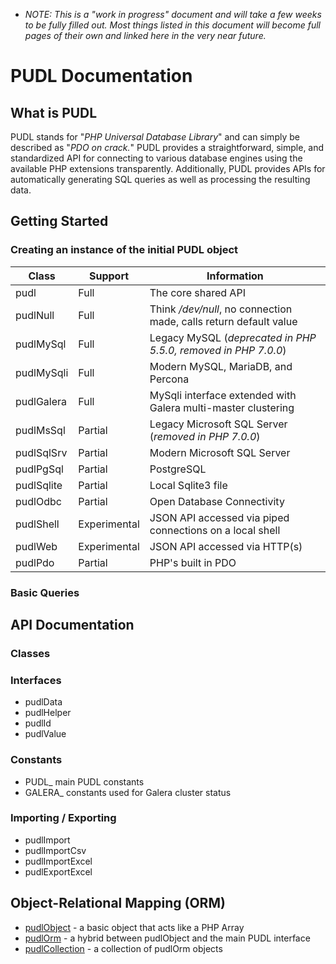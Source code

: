 * _NOTE: This is a "work in progress" document and will take a few weeks to be fully filled out. Most things listed in this document will become full pages of their own and linked here in the very near future._

# PUDL Documentation

## What is PUDL
PUDL stands for "_PHP Universal Database Library_" and can simply be described as "_PDO on crack._" PUDL provides a straightforward, simple, and standardized API for connecting to various database engines using the available PHP extensions transparently. Additionally, PUDL provides APIs for automatically generating SQL queries as well as processing the resulting data.

## Getting Started

### Creating an instance of the initial PUDL object
Class		| Support		| Information
------------|---------------|------------
pudl		| Full			| The core shared API
pudlNull	| Full			| Think _/dev/null_, no connection made, calls return default value
pudlMySql	| Full			| Legacy MySQL (_deprecated in PHP 5.5.0, removed in PHP 7.0.0_)
pudlMySqli	| Full			| Modern MySQL, MariaDB, and Percona
pudlGalera	| Full			| MySqli interface extended with Galera multi-master clustering
pudlMsSql	| Partial		| Legacy Microsoft SQL Server (_removed in PHP 7.0.0_)
pudlSqlSrv	| Partial		| Modern Microsoft SQL Server
pudlPgSql	| Partial		| PostgreSQL
pudlSqlite	| Partial		| Local Sqlite3 file
pudlOdbc	| Partial		| Open Database Connectivity
pudlShell	| Experimental	| JSON API accessed via piped connections on a local shell
pudlWeb		| Experimental	| JSON API accessed via HTTP(s)
pudlPdo		| Partial		| PHP's built in PDO

### Basic Queries

## API Documentation
### Classes

### Interfaces
* pudlData
* pudlHelper
* pudlId
* pudlValue

### Constants
* PUDL_ main PUDL constants
* GALERA_ constants used for Galera cluster status

### Importing / Exporting
* pudlImport
* pudlImportCsv
* pudlImportExcel
* pudlExportExcel

## Object-Relational Mapping (ORM)
* [pudlObject](pudlObject) - a basic object that acts like a PHP Array
* [pudlOrm](pudlOrm) - a hybrid between pudlObject and the main PUDL interface
* [pudlCollection](pudlCollection) - a collection of pudlOrm objects
